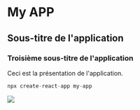 # My APP
## Sous-titre de l'application
### Troisième sous-titre de l'application
Ceci est la présentation de l'application.

```javascript
npx create-react-app my-app
```
<p>
<img src="https://static.secureholiday.net/static/CMS/photos/000/063/000063554.jpg?format=webp" />
</p>
<p>
<img src="" />
</p>